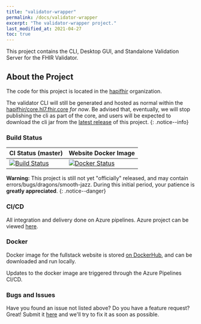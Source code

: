 ```yaml
---
title: "validator-wrapper"
permalink: /docs/validator-wrapper
excerpt: "The validator-wrapper project."
last_modified_at: 2021-04-27
toc: true
---
```


This project contains the CLI, Desktop GUI, and Standalone Validation Server for the FHIR Validator.

## About the Project

The code for this project is located in the [hapifhir][Link-GithubRepo] organization.

The validator CLI will still be generated and hosted as normal within the [hapifhir/core.hl7.fhir.core][Link-CoreGithubLatestRelease]
_for now_. Be advised that, eventually, we will stop publishing the cli as part of the core, and users will be expected to download the cli jar from the [latest release][Link-ValidatorWrapperGithubLatestRelease] of this project.
{: .notice--info}

### Build Status

| CI Status (master) | Website Docker Image |
| ------------------ | -------------------- |
| [![Build Status][Badge-BuildPipelineMaster]][Link-BuildPipelineMaster] | [![Docker Status][Badge-DockerHub]][Link-DockerHub] |

**Warning:** This project is still not yet "officially" released, and may contain errors/bugs/dragons/smooth-jazz. During this initial
period, your patience is __greatly appreciated__.
{: .notice--danger}

### CI/CD
All integration and delivery done on Azure pipelines. Azure project can be viewed [here][Link-AzureProject].

### Docker
Docker image for the fullstack website is stored [on DockerHub][Link-DockerHub], and can be downloaded and run locally.

Updates to the docker image are triggered through the Azure Pipelines CI/CD.

### Bugs and Issues

Have you found an issue not listed above? Do you have a feature request? Great! 
Submit it [here][Link-GitHubIssues] and we'll try to fix it as soon as possible.

[Link-GithubRepo]: https://github.com/hapifhir/org.hl7.fhir.validator-wrapper
[Link-AzureProject]: https://dev.azure.com/fhir-pipelines/validator-wrapper
[Link-BuildPipelineMaster]: https://dev.azure.com/fhir-pipelines/validator-wrapper/_build/latest?definitionId=38&branchName=master
[Link-DockerHub]: https://hub.docker.com/repository/docker/markiantorno/validator-wrapper/general
[Link-CoreGithubLatestRelease]: https://github.com/hapifhir/org.hl7.fhir.core/releases/latest
[Link-ValidatorWrapperGithubLatestRelease]: https://github.com/hapifhir/org.hl7.fhir.validator-wrapper/releases/latest
[Link-GitHubIssues]: https://github.com/hapifhir/org.hl7.fhir.validator-wrapper/issues

[Badge-BuildPipelineMaster]: https://dev.azure.com/fhir-pipelines/validator-wrapper/_apis/build/status/Master%20Branch%20Pipeline?branchName=master
[Badge-DockerHub]: https://img.shields.io/docker/v/markiantorno/validator-wrapper
